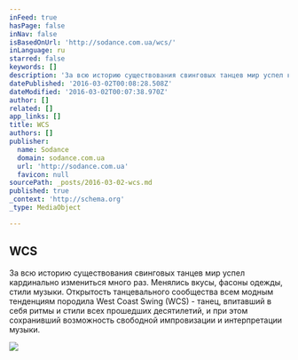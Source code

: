 ```yaml
---
inFeed: true
hasPage: false
inNav: false
isBasedOnUrl: 'http://sodance.com.ua/wcs/'
inLanguage: ru
starred: false
keywords: []
description: 'За всю историю существования свинговых танцев мир успел кардинально измениться много раз. Менялись вкусы, фасоны одежды, стили музыки. Открытость танцевального сообщества всем модным тенденциям породила West Coast Swing (WCS) - танец, впитавший в себя ритмы и стили всех прошедших десятилетий, и при этом сохранивший возможность свободной импровизации и интерпретации музыки.'
datePublished: '2016-03-02T00:08:28.508Z'
dateModified: '2016-03-02T00:07:38.970Z'
author: []
related: []
app_links: []
title: WCS
authors: []
publisher:
  name: Sodance
  domain: sodance.com.ua
  url: 'http://sodance.com.ua'
  favicon: null
sourcePath: _posts/2016-03-02-wcs.md
published: true
_context: 'http://schema.org'
_type: MediaObject

---
```

<article style=""><h1>WCS</h1><p>За всю историю существования свинговых танцев мир успел кардинально измениться много раз. Менялись вкусы, фасоны одежды, стили музыки. Открытость танцевального сообщества всем модным тенденциям породила West Coast Swing (WCS) - танец, впитавший в себя ритмы и стили всех прошедших десятилетий, и при этом сохранивший возможность свободной импровизации и интерпретации музыки.</p><img src="https://s3-us-west-2.amazonaws.com/the-grid-img/p/9bbf25b81c70d79ac6dca5755818d9a93d0e04b6.jpg" /></article>